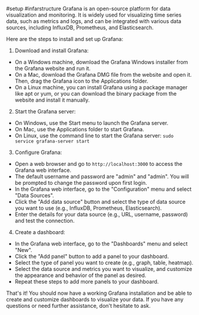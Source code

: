 #setup #infarstructure 
Grafana is an open-source platform for data visualization and monitoring. It is widely used for visualizing time series data, such as metrics and logs, and can be integrated with various data sources, including InfluxDB, Prometheus, and Elasticsearch.

Here are the steps to install and set up Grafana:

1.  Download and install Grafana:

-   On a Windows machine, download the Grafana Windows installer from the Grafana website and run it.
-   On a Mac, download the Grafana DMG file from the website and open it. Then, drag the Grafana icon to the Applications folder.
-   On a Linux machine, you can install Grafana using a package manager like apt or yum, or you can download the binary package from the website and install it manually.

2.  Start the Grafana server:

-   On Windows, use the Start menu to launch the Grafana server.
-   On Mac, use the Applications folder to start Grafana.
-   On Linux, use the command line to start the Grafana server: `sudo service grafana-server start`

3.  Configure Grafana:

-   Open a web browser and go to `http://localhost:3000` to access the Grafana web interface.
-   The default username and password are "admin" and "admin". You will be prompted to change the password upon first login.
-   In the Grafana web interface, go to the "Configuration" menu and select "Data Sources".
-   Click the "Add data source" button and select the type of data source you want to use (e.g., InfluxDB, Prometheus, Elasticsearch).
-   Enter the details for your data source (e.g., URL, username, password) and test the connection.

4.  Create a dashboard:

-   In the Grafana web interface, go to the "Dashboards" menu and select "New".
-   Click the "Add panel" button to add a panel to your dashboard.
-   Select the type of panel you want to create (e.g., graph, table, heatmap).
-   Select the data source and metrics you want to visualize, and customize the appearance and behavior of the panel as desired.
-   Repeat these steps to add more panels to your dashboard.

That's it! You should now have a working Grafana installation and be able to create and customize dashboards to visualize your data. If you have any questions or need further assistance, don't hesitate to ask.